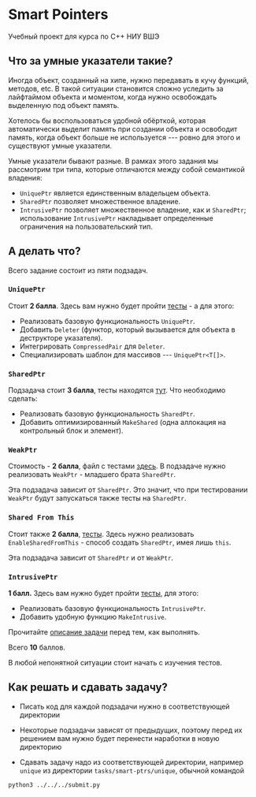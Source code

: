 # Smart Pointers

Учебный проект для курса по С++ НИУ ВШЭ

## Что за умные указатели такие?

Иногда объект, созданный на хипе, нужно передавать в кучу функций, методов, etc.
В такой ситуации становится сложно уследить за лайфтаймом объекта и моментом, 
когда нужно освобождать выделенную под объект память.

Хотелось бы воспользоваться удобной обёрткой,
которая автоматически выделит память при создании объекта
и освободит память, когда объект больше не используется --- 
ровно для этого и существуют умные указатели.

Умные указатели бывают разные. 
В рамках этого задания мы рассмотрим три типа, которые отличаются между собой 
семантикой владения:
* ```UniquePtr``` является единственным владельцем объекта.
* ```SharedPtr``` позволяет множественное владение.
* ```IntrusivePtr``` позволяет множественное владение, как и `SharedPtr`; использование `IntrusivePtr` накладывает определенные ограничения на пользовательский тип.

## А делать что?

Всего задание состоит из пяти подзадач.

### ```UniquePtr```

Стоит **2 балла**. Здесь вам нужно будет пройти [тесты](unique/test.cpp) - а для этого:

   * Реализовать базовую функциональность ```UniquePtr```.
   * Добавить ```Deleter``` (функтор, который вызывается для объекта в 
   деструкторе указателя).
   * Интегрировать ```CompressedPair``` для ```Deleter```.
   * Специализировать шаблон для массивов --- ```UniquePtr<T[]>```.

### ```SharedPtr```

Подзадача стоит **3 балла**, тесты находятся [тут](shared/test.cpp). Что необходимо сделать:
   * Реализовать базовую функциональность ```SharedPtr```.
   * Добавить оптимизированный ```MakeShared``` (одна аллокация на 
   контрольный блок и элемент).

### ```WeakPtr```

Стоимость - **2 балла**, файл с тестами [здесь](weak/test.cpp). В подзадаче нужно реализовать ```WeakPtr``` - младшего брата ```SharedPtr```.

Эта подзадача зависит от `SharedPtr`. Это значит, что при тестировании `WeakPtr` будут запускаться также тесты на `SharedPtr`.

### ```Shared From This```

Стоит также **2 балла**, [тесты](shared_from_this/test.cpp). Здесь нужно реализовать ```EnableSharedFromThis``` - способ создать ```SharedPtr```,
   имея лишь ```this```.

Эта подзадача зависит от `SharedPtr` и от `WeakPtr`.

### ```IntrusivePtr```

**1 балл.** Здесь вам нужно будет пройти [тесты](intrusive/test.cpp), для этого:

   * Реализовать базовую функциональность ```IntrusivePtr```.
   * Добавить удобную функцию ```MakeIntrusive```.

Прочитайте [описание задачи](intrusive/readme.md) перед тем, как выполнять.

Всего **10** баллов.

В любой непонятной ситуации стоит начать с изучения тестов.

## Как решать и сдавать задачу?

* Писать код для каждой подзадачи нужно в соответствующей директории

* Некоторые подзадачи зависят от предыдущих, поэтому перед их решением вам нужно будет перенести наработки в новую директорию

* Сдавать задачу надо из соответствующей директории, например `unique` из директории `tasks/smart-ptrs/unique`, обычной командой

```
python3 ../../../submit.py
```
